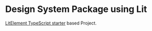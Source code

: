 # Design System Package using Lit

[LitElement TypeScript starter](https://github.com/lit/lit-element-starter-ts/tree/main) based Project.
